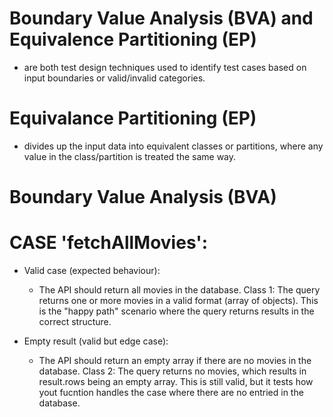 # Boundary Value Analysis (BVA) and Equivalence Partitioning (EP)

- are both test design techniques used to identify test cases based on input boundaries or valid/invalid categories.

# Equivalance Partitioning (EP)

- divides up the input data into equivalent classes or partitions, where any value in the class/partition is treated the same way.

# Boundary Value Analysis (BVA)

# CASE 'fetchAllMovies':

- Valid case (expected behaviour):

  - The API should return all movies in the database.
    Class 1: The query returns one or more movies in a valid format (array of objects). This is the "happy path" scenario where the query returns results in the correct structure.

- Empty result (valid but edge case):
  - The API should return an empty array if there are no movies in the database.
    Class 2: The query returns no movies, which results in result.rows being an empty array. This is still valid, but it tests how yout fucntion handles the case where there are no entried in the database.

